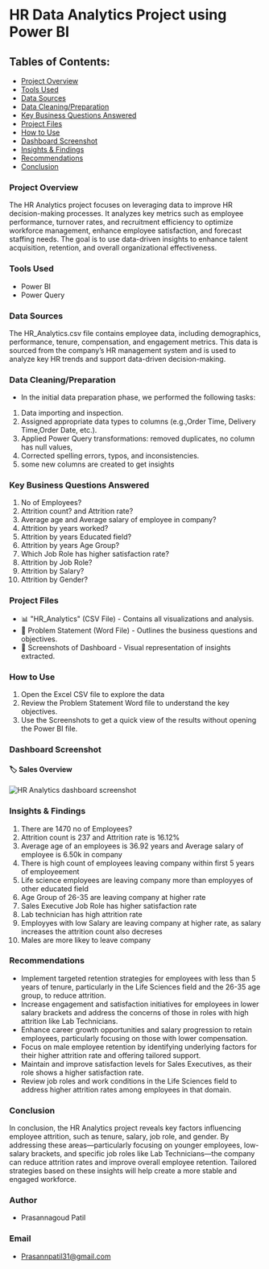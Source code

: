 # HR Data Analytics Project using Power BI

## Tables of Contents: 
- [Project Overview](#project-overview)  
- [Tools Used](#tools-used)  
- [Data Sources](#data-sources)  
- [Data Cleaning/Preparation](#data-cleaningpreparation)  
- [Key Business Questions Answered](#key-business-questions-answered)  
- [Project Files](#project-files)  
- [How to Use](#how-to-use)  
- [Dashboard Screenshot](#dashboard-screenshot)  
- [Insights & Findings](#insights--findings)  
- [Recommendations](#recommendations)  
- [Conclusion](#conclusion)
  
### Project Overview
The HR Analytics project focuses on leveraging data to improve HR decision-making processes. It analyzes key metrics such as employee performance, turnover rates, and recruitment efficiency to optimize workforce management, enhance employee satisfaction, and forecast staffing needs. The goal is to use data-driven insights to enhance talent acquisition, retention, and overall organizational effectiveness.

### Tools Used
- Power BI
- Power Query

### Data Sources
The HR_Analytics.csv file contains employee data, including demographics, performance, tenure, compensation, and engagement metrics. This data is sourced from the company’s HR management system and is used to analyze key HR trends and support data-driven decision-making.

### Data Cleaning/Preparation
- In the initial data preparation phase, we performed the following tasks:

1. Data importing and inspection.
2. Assigned appropriate data types to columns (e.g.,Order Time, Delivery Time,Order Date, etc.).
3. Applied Power Query transformations: removed duplicates, no column has null values,
4. Corrected spelling errors, typos, and inconsistencies.
5.  some new columns are created to get insights

  
### Key Business Questions Answered
 1. No of Employees?
 2. Attrition count? and Attrition rate?
 3. Average  age and Average salary of employee in company?
 4. Attrition by years worked?
 5. Attrition by years Educated field?
 6. Attrition by years Age Group?
 7. Which Job Role has higher satisfaction rate?
 8.  Attrition by Job Role?
 9.  Attrition by Salary?
 10. Attrition by Gender?


### Project Files
- 📊 "HR_Analytics" (CSV File) - Contains all visualizations and analysis.
- 📝 Problem Statement (Word File) - Outlines the business questions and objectives.
- 📸 Screenshots of Dashboard - Visual representation of insights extracted.

 ### How to Use
1. Open the Excel CSV file to explore the data
2. Review the Problem Statement Word file  to understand the key objectives.
3. Use the Screenshots to get a quick view of the results without opening the Power BI file.

### Dashboard Screenshot
#### 🏷️ Sales Overview

![HR Analytics dashboard screenshot](https://github.com/user-attachments/assets/a3cea13a-0022-404b-ad7c-92b28b494eb7)

### Insights & Findings
 1. There are 1470 no of Employees?
 2. Attrition count is 237 and Attrition rate is 16.12%
 3. Average  age of an employees is 36.92 years and Average salary of employee is 6.50k in company
 4. There is high count of employees leaving company within first 5 years of employeement
 5. Life science employees are leaving company more than employyes of other educated field
 6. Age Group of 26-35 are leaving company at higher rate
 7. Sales Executive Job Role has higher satisfaction rate
 8.  Lab technician has high attrition rate
 9.  Employyes with low Salary are leaving company at higher rate, as salary increases the attrition count also decreses
 10. Males are more likey to leave company

### Recommendations
- Implement targeted retention strategies for employees with less than 5 years of tenure, particularly in the Life Sciences field and the 26-35 age group, to reduce attrition.
- Increase engagement and satisfaction initiatives for employees in lower salary brackets and address the concerns of those in roles with high attrition like Lab Technicians.
- Enhance career growth opportunities and salary progression to retain employees, particularly focusing on those with lower compensation.
- Focus on male employee retention by identifying underlying factors for their higher attrition rate and offering tailored support.
- Maintain and improve satisfaction levels for Sales Executives, as their role shows a higher satisfaction rate.
- Review job roles and work conditions in the Life Sciences field to address higher attrition rates among employees in that domain.

### Conclusion
In conclusion, the HR Analytics project reveals key factors influencing employee attrition, such as tenure, salary, job role, and gender. By addressing these areas—particularly focusing on younger employees, low-salary brackets, and specific job roles like Lab Technicians—the company can reduce attrition rates and improve overall employee retention. Tailored strategies based on these insights will help create a more stable and engaged workforce.

### Author
- Prasannagoud Patil

### Email
- Prasannpatil31@gmail.com
